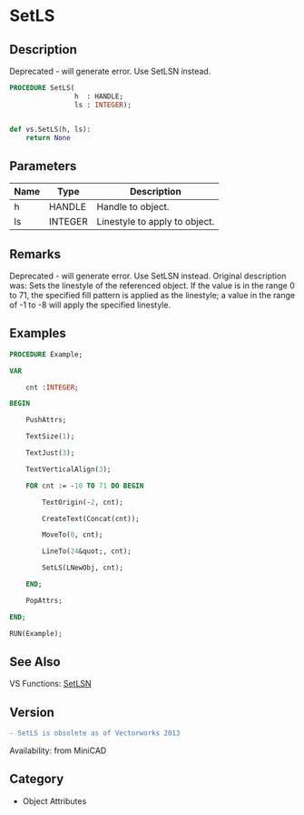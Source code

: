 # SetLS

## Description
Deprecated - will generate error. Use SetLSN instead.

```pascal
PROCEDURE SetLS(
				h  : HANDLE;
				ls : INTEGER);
```

```python

def vs.SetLS(h, ls):
    return None
```

## Parameters
|Name|Type|Description|
|---|---|---|
|h|HANDLE|Handle to object.|
|ls|INTEGER|Linestyle to apply to object.|

## Remarks
Deprecated - will generate error. Use SetLSN instead. Original description was: Sets the linestyle of the referenced object. If the value is in the range 0 to 71, the specified fill pattern is applied as the linestyle; a value in the range of -1 to -8 will apply the specified linestyle.

## Examples
```pascal
PROCEDURE Example;

VAR

	cnt :INTEGER;

BEGIN

	PushAttrs;

	TextSize(1);

	TextJust(3);

	TextVerticalAlign(3);

	FOR cnt := -10 TO 71 DO BEGIN

		TextOrigin(-2, cnt);

		CreateText(Concat(cnt));

		MoveTo(0, cnt);

		LineTo(24&quot;, cnt);

		SetLS(LNewObj, cnt);

	END;

	PopAttrs;

END;

RUN(Example);
```

## See Also
VS Functions:
[SetLSN](SetLSN.md)

## Version
```diff
- SetLS is obsolete as of Vectorworks 2013
```

Availability: from MiniCAD
## Category
* Object Attributes

